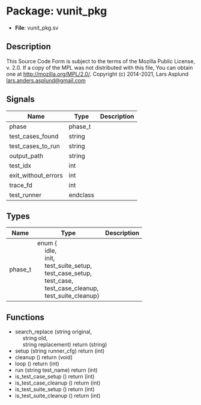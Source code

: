 # Package: vunit_pkg

- **File**: vunit_pkg.sv
## Description

This Source Code Form is subject to the terms of the Mozilla Public
 License, v. 2.0. If a copy of the MPL was not distributed with this file,
 You can obtain one at http://mozilla.org/MPL/2.0/.
 Copyright (c) 2014-2021, Lars Asplund lars.anders.asplund@gmail.com
 

## Signals

| Name                | Type     | Description |
| ------------------- | -------- | ----------- |
| phase               | phase_t  |             |
| test_cases_found    | string   |             |
| test_cases_to_run   | string   |             |
| output_path         | string   |             |
| test_idx            | int      |             |
| exit_without_errors | int      |             |
| trace_fd            | int      |             |
| test_runner         | endclass |             |
## Types

| Name    | Type                                                                                                                                                                                                                                                                                                                                                                                                                                                                     | Description |
| ------- | ------------------------------------------------------------------------------------------------------------------------------------------------------------------------------------------------------------------------------------------------------------------------------------------------------------------------------------------------------------------------------------------------------------------------------------------------------------------------ | ----------- |
| phase_t | enum {<br><span style="padding-left:20px">idle,<br><span style="padding-left:20px">                  init,<br><span style="padding-left:20px">                  test_suite_setup,<br><span style="padding-left:20px">                  test_case_setup,<br><span style="padding-left:20px">                  test_case,<br><span style="padding-left:20px">                  test_case_cleanup,<br><span style="padding-left:20px">                  test_suite_cleanup} |             |
## Functions
- search_replace <font id="function_arguments">(string original,<br><span style="padding-left:20px"> string old,<br><span style="padding-left:20px"> string replacement)</font> <font id="function_return">return (string)</font>
- setup <font id="function_arguments">(string runner_cfg)</font> <font id="function_return">return (int)</font>
- cleanup <font id="function_arguments">()</font> <font id="function_return">return (void)</font>
- loop <font id="function_arguments">()</font> <font id="function_return">return (int)</font>
- run <font id="function_arguments">(string test_name)</font> <font id="function_return">return (int)</font>
- is_test_case_setup <font id="function_arguments">()</font> <font id="function_return">return (int)</font>
- is_test_case_cleanup <font id="function_arguments">()</font> <font id="function_return">return (int)</font>
- is_test_suite_setup <font id="function_arguments">()</font> <font id="function_return">return (int)</font>
- is_test_suite_cleanup <font id="function_arguments">()</font> <font id="function_return">return (int)</font>
